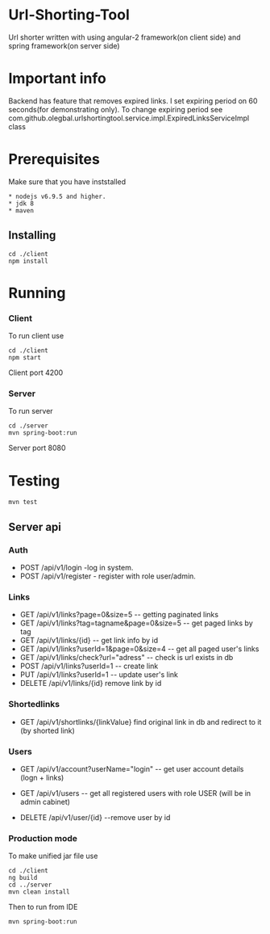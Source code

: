# Url-Shorting-Tool

Url shorter written with using angular-2 framework(on client side) and spring framework(on server side)

# Important info 

Backend has feature that removes expired links. I set expiring period on 60 seconds(for demonstrating only).
To change expiring period see com.github.olegbal.urlshortingtool.service.impl.ExpiredLinksServiceImpl class

# Prerequisites
Make sure that you have inststalled 

```
* nodejs v6.9.5 and higher.
* jdk 8
* maven 
```

## Installing

```
cd ./client
npm install
```
# Running

### Client 

To run client use
```
cd ./client
npm start 
```
Client port 4200

### Server

To run server

```
cd ./server
mvn spring-boot:run
```

Server  port 8080

# Testing

```
mvn test
```

## Server api

### Auth
* POST /api/v1/login -log in system.
* POST /api/v1/register - register with role user/admin. 

### Links

* GET  /api/v1/links?page=0&size=5 -- getting paginated links
* GET  /api/v1/links?tag=tagname&page=0&size=5 -- get paged links by tag
* GET  /api/v1/links/{id} -- get link info by id
* GET  /api/v1/links?userId=1&page=0&size=4 -- get all paged user's links
* GET /api/v1/links/check?url="adress" -- check is url exists in db
* POST /api/v1/links?userId=1 -- create link
* PUT  /api/v1/links?userId=1 -- update user's link
* DELETE /api/v1/links/{id} remove link by id

### Shortedlinks
* GET /api/v1/shortlinks/{linkValue} find original link in db and redirect to it (by shorted link)

### Users
* GET /api/v1/account?userName="login" -- get user account details (logn + links)

* GET /api/v1/users -- get all registered users with role USER (will be in admin cabinet)
* DELETE /api/v1/user/{id} --remove user by id

### Production mode

To make unified jar file use

```
cd ./client
ng build
cd ../server
mvn clean install
```

Then to run from IDE

```
mvn spring-boot:run
```
